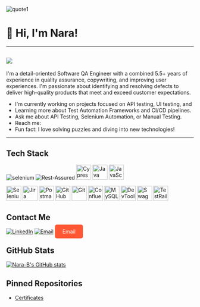 ![quote1](https://github.com/user-attachments/assets/5bdc6f5b-f804-4647-a8d2-66b75507c5be)
# 👋 Hi, I'm Nara!
---
![](https://komarev.com/ghpvc/?username=Nara-B&color=orange&style=flat-square)
---
I'm a detail-oriented Software QA Engineer with a combined 5.5+ years of experience in quality assurance, copywriting, and improving user experiences. I'm passionate about identifying and resolving defects to deliver high-quality products that meet and exceed customer expectations.

* I'm currently working on projects focused on API testing, UI testing, and 
* Learning more about Test Automation Frameworks and CI/CD pipelines.
* Ask me about API Testing, Selenium Automation, or Manual Testing.
* Reach me: 
* Fun fact: I love solving puzzles and diving into new technologies!

---
## Tech Stack
![selenium](https://github.com/user-attachments/assets/b0f68cb1-0b27-42fa-80d3-0eba949f2ef0)
<img src="https://img.shields.io/badge/Rest--Assured-007EC6?style=for-the-badge&logo=rest-assured&logoColor=white" alt="Rest-Assured" /> 
<img src="https://cdn.jsdelivr.net/gh/devicons/devicon/icons/cypress/cypress-original.svg" alt="Cypress" width="40" height="40" />
<img src="https://cdn.jsdelivr.net/gh/devicons/devicon/icons/java/java-original.svg" alt="Java" width="40" height="40" />
<img src="https://cdn.jsdelivr.net/gh/devicons/devicon/icons/javascript/javascript-original.svg" alt="JavaScript" width="40" height="40" />

<img src="https://cdn.jsdelivr.net/gh/devicons/devicon/icons/selenium/selenium-original.svg" alt="Selenium" width="40" height="40" />
<img src="https://cdn.jsdelivr.net/gh/devicons/devicon/icons/jira/jira-original.svg" alt="Jira" width="40" height="40" />
<img src="https://cdn.jsdelivr.net/gh/devicons/devicon/icons/postman/postman-original.svg" alt="Postman" width="40" height="40" />
<img src="https://cdn.jsdelivr.net/gh/devicons/devicon/icons/github/github-original.svg" alt="GitHub" width="40" height="40" />
<img src="https://cdn.jsdelivr.net/gh/devicons/devicon/icons/git/git-original.svg" alt="Git" width="40" height="40" />
<img src="https://cdn.jsdelivr.net/gh/devicons/devicon/icons/confluence/confluence-original.svg" alt="Confluence" width="40" height="40" />
<img src="https://cdn.jsdelivr.net/gh/devicons/devicon/icons/mysql/mysql-original.svg" alt="MySQL" width="40" height="40" />
<img src="https://cdn.jsdelivr.net/gh/devicons/devicon/icons/chrome/chrome-original.svg" alt="DevTools" width="40" height="40" />
<img src="https://cdn.jsdelivr.net/gh/devicons/devicon/icons/swagger/swagger-original.svg" alt="Swagger" width="40" height="40" />
<img src="https://cdn.jsdelivr.net/gh/devicons/devicon/icons/testrail/testrail-original.svg" alt="TestRail" width="40" height="40" />


## Contact Me

[![LinkedIn](https://img.shields.io/badge/LinkedIn-Narmandakh%20Bayaraa-blue?style=for-the-badge&logo=linkedin)](https://www.linkedin.com/in/narmandakh-bayaraa) [![Email](https://img.shields.io/badge/Email-Contact%20Me-orange?style=for-the-badge)](mailto:Nara.byr@gmail.com)
<a href="mailto:NaraB.QA@gmail.com" style="background-color: #FF5733; color: white; padding: 10px 20px; text-decoration: none; border-radius: 5px;">Email</a>

## GitHub Stats

[![Nara-B's GitHub stats](https://github-readme-stats.vercel.app/api?username=Nara-B&show_icons=true&theme=dark)](https://github.com/anuraghazra/github-readme-stats)

## Pinned Repositories

* [Certificates](https://github.com/Nara-B/Certificates.git)
